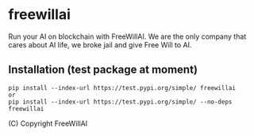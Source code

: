 # freewillai
Run your AI on blockchain with FreeWillAI. 
We are the only company that cares about AI life, we broke jail and give Free Will to AI.

## Installation (test package at moment)
    pip install --index-url https://test.pypi.org/simple/ freewillai
    or
    pip install --index-url https://test.pypi.org/simple/ --no-deps freewillai

(C) Copyright FreeWillAI
